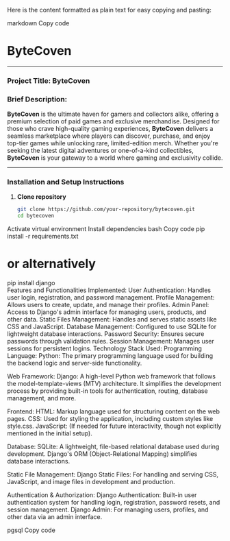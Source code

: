 Here is the content formatted as plain text for easy copying and pasting:

markdown
Copy code
# **ByteCoven**
-----------------------------------

### **Project Title**: **ByteCoven**  

### **Brief Description**:  
**ByteCoven** is the ultimate haven for gamers and collectors alike, offering a premium selection of paid games and exclusive merchandise. Designed for those who crave high-quality gaming experiences, **ByteCoven** delivers a seamless marketplace where players can discover, purchase, and enjoy top-tier games while unlocking rare, limited-edition merch. Whether you're seeking the latest digital adventures or one-of-a-kind collectibles, **ByteCoven** is your gateway to a world where gaming and exclusivity collide.

---

### **Installation and Setup Instructions**
1. **Clone repository**  
   ```bash
   git clone https://github.com/your-repository/bytecoven.git  
   cd bytecoven  
Activate virtual environment
Install dependencies
bash
Copy code
pip install -r requirements.txt  
# or alternatively
pip install django  
Features and Functionalities Implemented:
User Authentication:
Handles user login, registration, and password management.
Profile Management:
Allows users to create, update, and manage their profiles.
Admin Panel:
Access to Django's admin interface for managing users, products, and other data.
Static Files Management:
Handles and serves static assets like CSS and JavaScript.
Database Management:
Configured to use SQLite for lightweight database interactions.
Password Security:
Ensures secure passwords through validation rules.
Session Management:
Manages user sessions for persistent logins.
Technology Stack Used:
Programming Language:
Python: The primary programming language used for building the backend logic and server-side functionality.

Web Framework:
Django: A high-level Python web framework that follows the model-template-views (MTV) architecture. It simplifies the development process by providing built-in tools for authentication, routing, database management, and more.

Frontend:
HTML: Markup language used for structuring content on the web pages.
CSS: Used for styling the application, including custom styles like style.css.
JavaScript: (If needed for future interactivity, though not explicitly mentioned in the initial setup).

Database:
SQLite: A lightweight, file-based relational database used during development. Django's ORM (Object-Relational Mapping) simplifies database interactions.

Static File Management:
Django Static Files: For handling and serving CSS, JavaScript, and image files in development and production.

Authentication & Authorization:
Django Authentication: Built-in user authentication system for handling login, registration, password resets, and session management.
Django Admin: For managing users, profiles, and other data via an admin interface.

pgsql
Copy code
